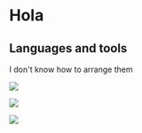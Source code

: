 
<!--
**glopzel/glopzel** is a ✨ _special_ ✨ repository because its `README.md` (this file) appears on your GitHub profile.

Here are some ideas to get you started:


- 🌱 I’m currently learning ...
- 👯 I’m looking to collaborate on ...
- 🤔 I’m looking for help with ...
- 💬 Ask me about ...
- 📫 How to reach me: ...
- 🤔 I’m looking for help 
- 😄 Pronouns: ...
- ⚡ Fun fact: ...
- 🚀 I like using Astro + Svelte
- 🌱 Currently learning Go to gopherize my life
-->                

# Hola

## Languages and tools
I don't know how to arrange them
<p>
        <img src="https://skillicons.dev/icons?i=js,ts,py">
</p>
<p>
        <img src="https://skillicons.dev/icons?i=react,astro,svelte,vue,p5js">
</p>
<p>
        <img src="https://skillicons.dev/icons?i=nodejs,express,mongodb,supabase,postgres,mysql,git">
</p>

